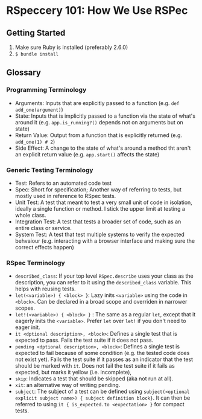 # RSpeccery 101: How We Use RSPec

## Getting Started

1) Make sure Ruby is installed (preferably 2.6.0)
2) `$ bundle install`

## Glossary

### Programming Terminology
- Arguments: Inputs that are explicitly passed to a function (e.g. `def add_one(argument)`)
- State: Inputs that is implicitly passed to a function via the state of what's around it (e.g. `app.is_running?()` depends not on arguments but on state)
- Return Value: Output from a function that is explicitly returned (e.g. `add_one(1) # 2`)
- Side Effect: A change to the state of what's around a method tht aren't an explicit return value (e.g. `app.start()` affects the state)

### Generic Testing Terminology
- Test: Refers to an automated code test
- Spec: Short for specification; Another way of referring to tests, but mostly used in reference to RSpec tests.
- Unit Test: A test that meant to test a very small unit of code in isolation, ideally a single function or method. I stick the upper limit at testing a whole class.
- Integration Test: A test that tests a broader set of code, such as an entire class or service.
- System Test: A test that test multiple systems to verify the expected behvaiour (e.g. interacting with a browser interface and making sure the correct effects happen)

### RSpec Terminology
- `described_class`: If your top level `RSpec.describe` uses your class as the description, you can refer to it using the `described_class` variable. This helps with reusing tests.
- `let(<variable>) { <block> }`: Lazy inits `<variable>` using the code in `<block>`. Can be declared in a broad scope and overriden in narrower scopes.
- `let!(<variable>) { <block> }` : The same as a regular `let`, except that it eagerly inits the `<variable>`. Prefer `let` over `let!` if you don't need to eager init.
- `it <dptional description>, <block>`: Defines a single test that is expected to pass. Fails the test suite if it does not pass.
- `pending <dptional description>, <block>`: Defines a single test is expected to fail because of some condition (e.g. the tested code does not exist yet). Fails the test suite if it passes as an indicator that the test should be marked with `it`. Does not fail the test suite if it fails as expected, but marks it yellow (i.e. incomplete),
- `skip`: Indicates a test that should be skipped (aka not run at all).
- `xit`: an alternative way of writing pending.
- `subject`: The subject of a test can be defined using `subject(<optional explicit subject name>) { subject definition block}`. It can then be referred to using `it { is_expected.to <expectation> }` for compact tests.
